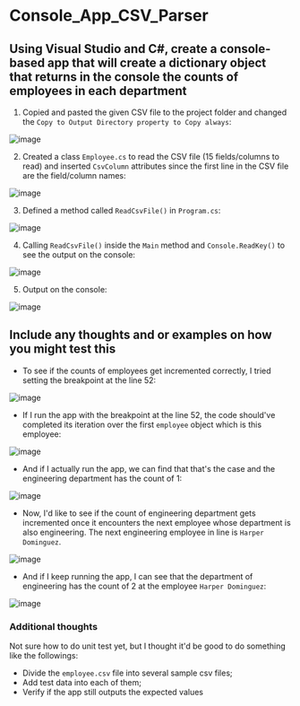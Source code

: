 # Console_App_CSV_Parser

## Using Visual Studio and C#, create a console-based app that will create a dictionary object that returns in the console the counts of employees in each department

1. Copied and pasted the given CSV file to the project folder and changed the `Copy to Output Directory property to Copy always`:

![image](https://github.com/wonhee3472/Console_App_CSV_Parser/assets/56327729/d4214386-c0ea-444d-be7a-aad435521c1a)


2. Created a class `Employee.cs` to read the CSV file (15 fields/columns to read) and inserted `CsvColumn` attributes since the first line in the CSV file are the field/column names:

![image](https://github.com/wonhee3472/Console_App_CSV_Parser/assets/56327729/8bf83e70-e636-4c57-acca-142fc625f860)


3. Defined a method called `ReadCsvFile()` in `Program.cs`:

![image](https://github.com/wonhee3472/Console_App_CSV_Parser/assets/56327729/bb39d74f-1765-495a-b374-5e71ccf62122)


4. Calling `ReadCsvFile()` inside the `Main` method and `Console.ReadKey()` to see the output on the console:

![image](https://github.com/wonhee3472/Console_App_CSV_Parser/assets/56327729/8ac2761c-56e7-49dc-bde5-d01e50d2e042)


5. Output on the console:

![image](https://github.com/wonhee3472/Console_App_CSV_Parser/assets/56327729/caa8473c-adf8-416c-843f-68d4838f9295)


## Include any thoughts and or examples on how you might test this

- To see if the counts of employees get incremented correctly, I tried setting the breakpoint at the line 52:

![image](https://github.com/wonhee3472/Console_App_CSV_Parser/assets/56327729/8f091813-2825-42c1-8933-60445241e845)


- If I run the app with the breakpoint at the line 52, the code should've completed its iteration over the first `employee` object which is this employee:

![image](https://github.com/wonhee3472/Console_App_CSV_Parser/assets/56327729/e51b4635-8111-45c3-9c06-cd13f858b8b8)


- And if I actually run the app, we can find that that's the case and the engineering department has the count of 1:

![image](https://github.com/wonhee3472/Console_App_CSV_Parser/assets/56327729/8d7100a7-c4a4-4df4-91c5-294c2ea66766)


- Now, I'd like to see if the count of engineering department gets incremented once it encounters the next employee whose department is also engineering. The next engineering employee in line is `Harper Dominguez`. 

![image](https://github.com/wonhee3472/Console_App_CSV_Parser/assets/56327729/bfe6a67b-28e9-4b5c-a7a3-426e7b06694c)


- And if I keep running the app, I can see that the department of engineering has the count of 2 at the employee `Harper Dominguez`:

![image](https://github.com/wonhee3472/Console_App_CSV_Parser/assets/56327729/b0703914-7a1e-4733-b53f-0592c11e9dc4)


### Additional thoughts
Not sure how to do unit test yet, but I thought it'd be good to do something like the followings:
- Divide the `employee.csv` file into several sample csv files;
- Add test data into each of them;
- Verify if the app still outputs the expected values